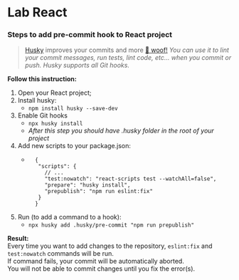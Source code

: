 # Lab React

### Steps to add pre-commit hook to React project

> [Husky](https://github.com/typicode/husky) improves your commits and more [🐶 woof!](https://typicode.github.io/husky/)
> _You can use it to lint your commit messages, run tests, lint code, etc... when you commit or push. Husky supports all Git hooks._

**Follow this instruction:**
1. Open your React project;
2. Install husky:
    - ``npm install husky --save-dev``
3. Enable Git hooks
    - ``npx husky install``
    - _After this step you should have .husky folder in the root of your project_
4. Add new scripts to your package.json:
    - ```
        {
         "scripts": {
           // ...
           "test:nowatch": "react-scripts test --watchAll=false",
           "prepare": "husky install",
           "prepublish": "npm run eslint:fix"
         }
        }
      ```
5. Run (to add a command to a hook):
    - ``npx husky add .husky/pre-commit "npm run prepublish"``

**Result:**\
Every time you want to add changes to the repository, ``eslint:fix`` and ``test:nowatch`` commands will be run.\
If command fails, your commit will be automatically aborted.\
You will not be able to commit changes until you fix the error(s).







